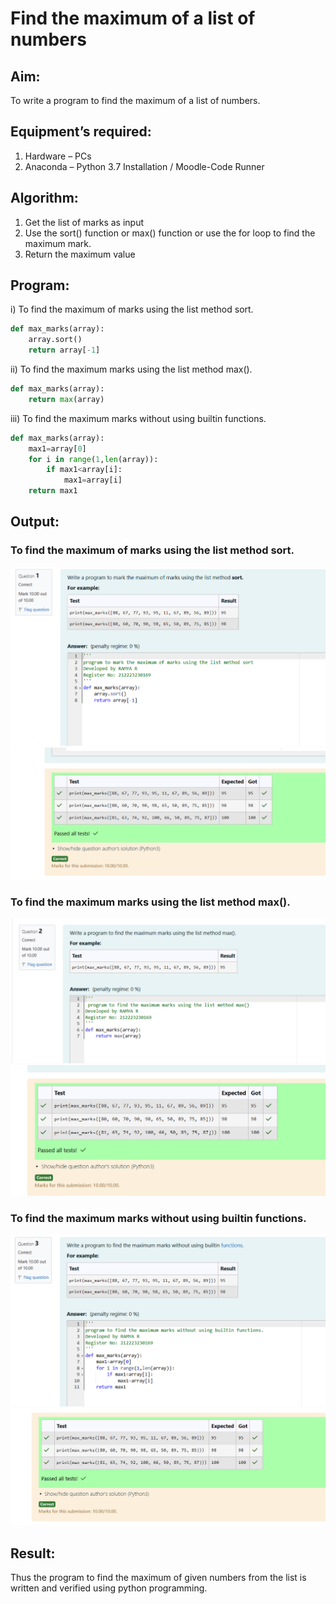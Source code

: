 # Find the maximum of a list of numbers
## Aim:
To write a program to find the maximum of a list of numbers.
## Equipment’s required:
1.	Hardware – PCs
2.	Anaconda – Python 3.7 Installation / Moodle-Code Runner
## Algorithm:
1.	Get the list of marks as input
2.	Use the sort() function or max() function or use the for loop to find the maximum mark.
3.	Return the maximum value
## Program:

i)	To find the maximum of marks using the list method sort.
```Python
def max_marks(array):
    array.sort()
    return array[-1]
```

ii)	To find the maximum marks using the list method max().
```Python
def max_marks(array):
    return max(array)
```

iii) To find the maximum marks without using builtin functions.
```Python
def max_marks(array):
    max1=array[0]
    for i in range(1,len(array)):
        if max1<array[i]:
            max1=array[i]
    return max1
```

## Output:

### To find the maximum of marks using the list method sort.
![alt text](<6 a in.png>)
![alt text](<6 a ot.png>)
### To find the maximum marks using the list method max().
![alt text](<6 b in.png>)
![alt text](<6 b ot.png>)
### To find the maximum marks without using builtin functions.
![alt text](<6 c in.png>)
![alt text](<6 c ot.png>)
## Result:
Thus the program to find the maximum of given numbers from the list is written and verified using python programming.

